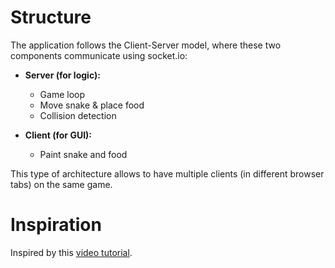 # Structure
The application follows the Client-Server model, where these two components communicate using socket.io:

- **Server (for logic):**
  + Game loop
  + Move snake & place food
  + Collision detection

- **Client (for GUI):**
  + Paint snake and food

This type of architecture allows to have multiple clients (in different browser tabs) on the same game.


# Inspiration
Inspired by this [video tutorial][video-tutorial].

[video-tutorial]: https://www.youtube.com/watch?v=ppcBIHv_ZPs
